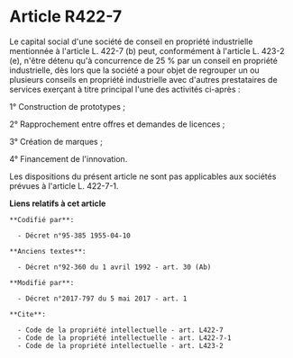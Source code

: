# Article R422-7

Le capital social d'une société de conseil en propriété industrielle mentionnée à l'article L. 422-7 (b) peut, conformément à
l'article L. 423-2 (e), n'être détenu qu'à concurrence de 25 % par un conseil en propriété industrielle, dès lors que la
société a pour objet de regrouper un ou plusieurs conseils en propriété industrielle avec d'autres prestataires de services
exerçant à titre principal l'une des activités ci-après : 

1° Construction de prototypes ; 

2° Rapprochement entre offres et demandes de licences ; 

3° Création de marques ; 

4° Financement de l'innovation. 

Les dispositions du présent article ne sont pas applicables aux sociétés prévues à l'article L. 422-7-1.

**Liens relatifs à cet article**

	**Codifié par**:

	  - Décret n°95-385 1955-04-10

	**Anciens textes**:

	  - Décret n°92-360 du 1 avril 1992 - art. 30 (Ab)

	**Modifié par**:

	  - Décret n°2017-797 du 5 mai 2017 - art. 1

	**Cite**:

	  - Code de la propriété intellectuelle - art. L422-7
	  - Code de la propriété intellectuelle - art. L422-7-1
	  - Code de la propriété intellectuelle - art. L423-2
